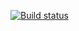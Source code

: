 [![Build status](https://ci.appveyor.com/api/projects/status/w8i8gspv0r9pv69y?svg=true)](https://ci.appveyor.com/project/Kylon0/automatization-5-1)
